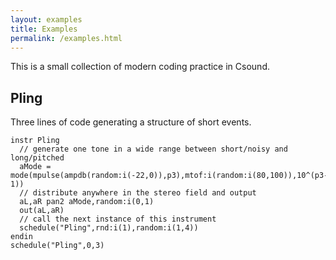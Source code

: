 ```yaml
---
layout: examples
title: Examples
permalink: /examples.html
---
```


This is a small collection of modern coding practice in Csound.

## Pling

Three lines of code generating a structure of short events.

```csound
instr Pling
  // generate one tone in a wide range between short/noisy and long/pitched
  aMode = mode(mpulse(ampdb(random:i(-22,0)),p3),mtof:i(random:i(80,100)),10^(p3-1))
  // distribute anywhere in the stereo field and output
  aL,aR pan2 aMode,random:i(0,1)
  out(aL,aR)
  // call the next instance of this instrument
  schedule("Pling",rnd:i(1),random:i(1,4))
endin
schedule("Pling",0,3)
```

